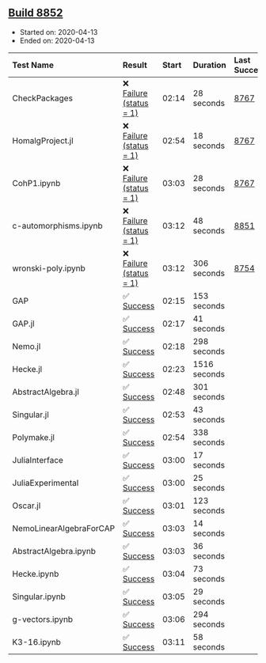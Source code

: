 ## [Build 8852](https://oscarci.mathematik.uni-kl.de/job/oscar/8852/)

* Started on: 2020-04-13
* Ended on: 2020-04-13

| Test Name    | Result | Start | Duration | Last Success | First Failure |
|:-------------|:-------|:------|:---------|:-------------|:--------------|
| CheckPackages | ❌ [Failure (status = 1)](https://oscarci.mathematik.uni-kl.de/job/oscar/8852/artifact/logs/build-8852/CheckPackages.log) | 02:14 | 28 seconds | [8767](https://oscarci.mathematik.uni-kl.de/job/oscar/8767/) | [8768](https://oscarci.mathematik.uni-kl.de/job/oscar/8768/) |
| HomalgProject.jl | ❌ [Failure (status = 1)](https://oscarci.mathematik.uni-kl.de/job/oscar/8852/artifact/logs/build-8852/HomalgProject.jl.log) | 02:54 | 18 seconds | [8767](https://oscarci.mathematik.uni-kl.de/job/oscar/8767/) | [8768](https://oscarci.mathematik.uni-kl.de/job/oscar/8768/) |
| CohP1.ipynb | ❌ [Failure (status = 1)](https://oscarci.mathematik.uni-kl.de/job/oscar/8852/artifact/logs/build-8852/CohP1.ipynb.log) | 03:03 | 28 seconds | [8767](https://oscarci.mathematik.uni-kl.de/job/oscar/8767/) | [8768](https://oscarci.mathematik.uni-kl.de/job/oscar/8768/) |
| c-automorphisms.ipynb | ❌ [Failure (status = 1)](https://oscarci.mathematik.uni-kl.de/job/oscar/8852/artifact/logs/build-8852/c-automorphisms.ipynb.log) | 03:12 | 48 seconds | [8851](https://oscarci.mathematik.uni-kl.de/job/oscar/8851/) | [8852](https://oscarci.mathematik.uni-kl.de/job/oscar/8852/) |
| wronski-poly.ipynb | ❌ [Failure (status = 1)](https://oscarci.mathematik.uni-kl.de/job/oscar/8852/artifact/logs/build-8852/wronski-poly.ipynb.log) | 03:12 | 306 seconds | [8754](https://oscarci.mathematik.uni-kl.de/job/oscar/8754/) | [8755](https://oscarci.mathematik.uni-kl.de/job/oscar/8755/) |
| GAP | ✅ [Success](https://oscarci.mathematik.uni-kl.de/job/oscar/8852/artifact/logs/build-8852/GAP.log) | 02:15 | 153 seconds |  |  |
| GAP.jl | ✅ [Success](https://oscarci.mathematik.uni-kl.de/job/oscar/8852/artifact/logs/build-8852/GAP.jl.log) | 02:17 | 41 seconds |  |  |
| Nemo.jl | ✅ [Success](https://oscarci.mathematik.uni-kl.de/job/oscar/8852/artifact/logs/build-8852/Nemo.jl.log) | 02:18 | 298 seconds |  |  |
| Hecke.jl | ✅ [Success](https://oscarci.mathematik.uni-kl.de/job/oscar/8852/artifact/logs/build-8852/Hecke.jl.log) | 02:23 | 1516 seconds |  |  |
| AbstractAlgebra.jl | ✅ [Success](https://oscarci.mathematik.uni-kl.de/job/oscar/8852/artifact/logs/build-8852/AbstractAlgebra.jl.log) | 02:48 | 301 seconds |  |  |
| Singular.jl | ✅ [Success](https://oscarci.mathematik.uni-kl.de/job/oscar/8852/artifact/logs/build-8852/Singular.jl.log) | 02:53 | 43 seconds |  |  |
| Polymake.jl | ✅ [Success](https://oscarci.mathematik.uni-kl.de/job/oscar/8852/artifact/logs/build-8852/Polymake.jl.log) | 02:54 | 338 seconds |  |  |
| JuliaInterface | ✅ [Success](https://oscarci.mathematik.uni-kl.de/job/oscar/8852/artifact/logs/build-8852/JuliaInterface.log) | 03:00 | 17 seconds |  |  |
| JuliaExperimental | ✅ [Success](https://oscarci.mathematik.uni-kl.de/job/oscar/8852/artifact/logs/build-8852/JuliaExperimental.log) | 03:00 | 25 seconds |  |  |
| Oscar.jl | ✅ [Success](https://oscarci.mathematik.uni-kl.de/job/oscar/8852/artifact/logs/build-8852/Oscar.jl.log) | 03:01 | 123 seconds |  |  |
| NemoLinearAlgebraForCAP | ✅ [Success](https://oscarci.mathematik.uni-kl.de/job/oscar/8852/artifact/logs/build-8852/NemoLinearAlgebraForCAP.log) | 03:03 | 14 seconds |  |  |
| AbstractAlgebra.ipynb | ✅ [Success](https://oscarci.mathematik.uni-kl.de/job/oscar/8852/artifact/logs/build-8852/AbstractAlgebra.ipynb.log) | 03:03 | 36 seconds |  |  |
| Hecke.ipynb | ✅ [Success](https://oscarci.mathematik.uni-kl.de/job/oscar/8852/artifact/logs/build-8852/Hecke.ipynb.log) | 03:04 | 73 seconds |  |  |
| Singular.ipynb | ✅ [Success](https://oscarci.mathematik.uni-kl.de/job/oscar/8852/artifact/logs/build-8852/Singular.ipynb.log) | 03:05 | 29 seconds |  |  |
| g-vectors.ipynb | ✅ [Success](https://oscarci.mathematik.uni-kl.de/job/oscar/8852/artifact/logs/build-8852/g-vectors.ipynb.log) | 03:06 | 294 seconds |  |  |
| K3-16.ipynb | ✅ [Success](https://oscarci.mathematik.uni-kl.de/job/oscar/8852/artifact/logs/build-8852/K3-16.ipynb.log) | 03:11 | 58 seconds |  |  |
